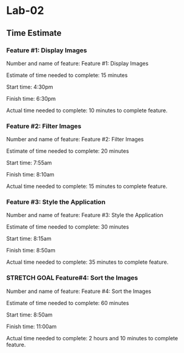 # Lab-02

## Time Estimate

### Feature #1: Display Images

Number and name of feature: Feature #1:  Display Images

Estimate of time needed to complete: 15 minutes

Start time: 4:30pm

Finish time: 6:30pm

Actual time needed to complete: 10 minutes to complete feature.

### Feature #2: Filter Images

Number and name of feature: Feature #2:  Filter Images

Estimate of time needed to complete: 20 minutes

Start time: 7:55am

Finish time: 8:10am

Actual time needed to complete: 15 minutes to complete feature.

### Feature #3: Style the Application

Number and name of feature: Feature #3:  Style the Application

Estimate of time needed to complete: 30 minutes

Start time: 8:15am

Finish time: 8:50am

Actual time needed to complete: 35 minutes to complete feature.

### STRETCH GOAL Feature#4: Sort the Images

Number and name of feature: Feature #4:  Sort the Images

Estimate of time needed to complete: 60 minutes

Start time: 8:50am

Finish time: 11:00am

Actual time needed to complete: 2 hours and 10 minutes to complete feature.